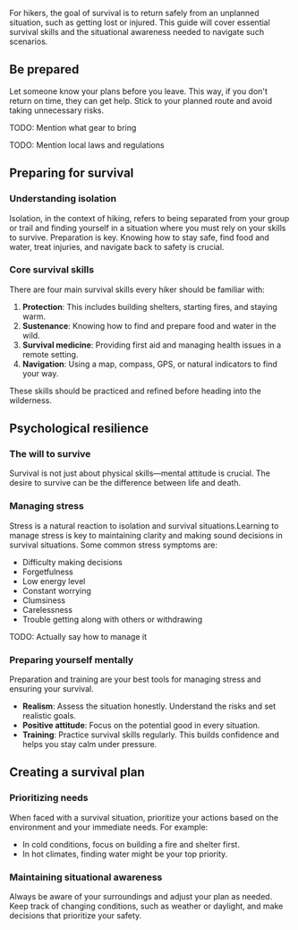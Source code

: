 For hikers, the goal of survival is to return safely from an unplanned situation, such as getting lost or injured. This guide will cover essential survival skills and the situational awareness needed to navigate such scenarios.

## Be prepared
Let someone know your plans before you leave. This way, if you don't return on time, they can get help. Stick to your planned route and avoid taking unnecessary risks.

TODO: Mention what gear to bring

TODO: Mention local laws and regulations

## Preparing for survival

### Understanding isolation

Isolation, in the context of hiking, refers to being separated from your group or trail and finding yourself in a situation where you must rely on your skills to survive. Preparation is key. Knowing how to stay safe, find food and water, treat injuries, and navigate back to safety is crucial.

### Core survival skills

There are four main survival skills every hiker should be familiar with:

1. **Protection**: This includes building shelters, starting fires, and staying warm.
2. **Sustenance**: Knowing how to find and prepare food and water in the wild.
3. **Survival medicine**: Providing first aid and managing health issues in a remote setting.
4. **Navigation**: Using a map, compass, GPS, or natural indicators to find your way.

These skills should be practiced and refined before heading into the wilderness.

## Psychological resilience

### The will to survive

Survival is not just about physical skills—mental attitude is crucial. The desire to survive can be the difference between life and death.

### Managing stress

Stress is a natural reaction to isolation and survival situations.Learning to manage stress is key to maintaining clarity and making sound decisions in survival situations. Some common stress symptoms are:

- Difficulty making decisions
- Forgetfulness
- Low energy level
- Constant worrying
- Clumsiness
- Carelessness
- Trouble getting along with others or withdrawing

TODO: Actually say how to manage it

### Preparing yourself mentally

Preparation and training are your best tools for managing stress and ensuring your survival.

- **Realism**: Assess the situation honestly. Understand the risks and set realistic goals.
- **Positive attitude**: Focus on the potential good in every situation.
- **Training**: Practice survival skills regularly. This builds confidence and helps you stay calm under pressure.

## Creating a survival plan

### Prioritizing needs

When faced with a survival situation, prioritize your actions based on the environment and your immediate needs. For example:

- In cold conditions, focus on building a fire and shelter first.
- In hot climates, finding water might be your top priority.

### Maintaining situational awareness

Always be aware of your surroundings and adjust your plan as needed. Keep track of changing conditions, such as weather or daylight, and make decisions that prioritize your safety.
